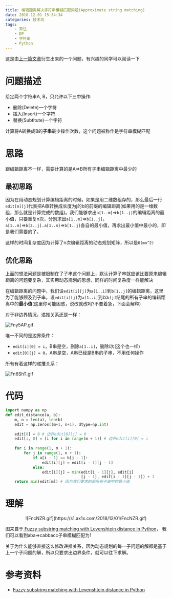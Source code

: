 ```yaml
---
title: 编辑距离解决字符串模糊匹配问题(Approximate string matching)
date: 2018-12-01 15:34:34
categories: 技术向
tags: 
    - 算法
    - DP
    - 字符串
    - Python
---
```

这是由[上一篇文章](http://nimrod.life/2018/11/28/edit-distance)衍生出来的一个问题，有兴趣的同学可以阅读一下

# 问题描述

给定两个字符串A, B，只允许以下三中操作:

-   删除(Delete)一个字符
-   插入(Insert)一个字符
-   替换(Subtitute)一个字符

计算将A转换成B的**子串**最少操作次数，这个问题被称作是字符串模糊匹配

# 思路

跟编辑距离不一样，需要计算的是A=>B所有子串编辑距离中最少的

## 最初思路

因为在用动态规划计算编辑距离的时候，如果是用二维数组存的，那么最后一行`edit[m][j]`代表把A串转换成长度为j的b的前缀的编辑距离(如果用的是一维数组，那么就是计算完成的数组)。我们能够求出`a[1..m]`=>`b[1..j]`的编辑距离的最小值，只要重复n次，分别求出`a[1..m]`=>`b[1..j]`， `a[1..m]`=>`b[2..j]`..`a[1..m]`=>`b[1..j]`各自的最小值，再求出最小值中最小的，即是我们需要的了。

这样的时间复杂度因为计算了n次编辑距离的动态规划矩阵，所以是`O(mn^2)`

## 优化思路

上面的想法问题是被限制在了子串这个问题上，默认计算子串就应该比要原来编辑距离的问题要复杂，其实用动态规划的思想，同样的时间复杂度一样能解决

在编辑距离的问题中，我们设`edit[i][j]`为`a[1..i]`到`b[1..j]`的编辑距离，这里为了能够顾及到子串，设`edit[i][j]`为`a[1..i]`到以`b[j]`结尾的所有子串的编辑距离中的**最小值**(这里你可能困惑，说改就改吗?不要着急，下面会解释)

对于非边界情况，递推关系还是一样：

![Fny5AP.gif](https://s1.ax1x.com/2018/12/01/Fny5AP.gif)

唯一不同的是边界条件：
-   `edit[i][0] = i`，B串是空，删除`a[1..i]`，删除i次(这个也一样)
-   `edit[0][j] = 0`，A串是空，A串已经是B串的子串，不用任何操作

所有有着这样的递推关系：

![Fn6ShT.gif](https://s1.ax1x.com/2018/12/01/Fn6ShT.gif)

# 代码

``` Python
import numpy as np
def edit_distance(a, b):
    m, n = len(a), len(b)
    edit = np.zeros((m+1, n+1), dtype=np.int)
    
    edit[0] = 0 # 边界edit[0][j] = 0
    edit[:, 0] = [i for i in range(m + 1)] # 边界edit[i][0] = i
    
    for i in range(1, m + 1):
        for j in range(1, n + 1):
            if a[i - 1] == b[j - 1]:
                edit[i][j] = edit[i - 1][j - 1]
            else:
                edit[i][j] = min(edit[i - 1][j], edit[i]
                                 [j - 1], edit[i - 1][j - 1]) + 1
    return min(edit[m]) # 因为我们要求的是所有子串中的最小值
```

# 理解


<div align="center">![FncNZR.gif](https://s1.ax1x.com/2018/12/01/FncNZR.gif)</div>

图来自于[
Fuzzy substring matching with Levenshtein distance in Python](<http://ginstrom.com/scribbles/2007/12/01/fuzzy-substring-matching-with-levenshtein-distance-in-python/>)， 我们可以看到aba=>cabbacc子串模糊匹配为1

关于为什么能够直接这么修改递推关系，因为动态规划的每一子问题的解都是基于上一个子问题的解，所以只要求出边界条件，就可以往下求解。

# 参考资料

-   [Fuzzy substring matching with Levenshtein distance in Python](<http://ginstrom.com/scribbles/2007/12/01/fuzzy-substring-matching-with-levenshtein-distance-in-python/>)
